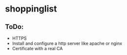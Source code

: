 shoppinglist
============

ToDo:
-----

* HTTPS
 * Install and configure a http server like apache or nginx
 * Certificate with a real CA
